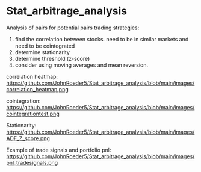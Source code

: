 # Stat_arbitrage_analysis

  Analysis of pairs for potential pairs trading strategies:
  1. find the correlation between stocks. need to be in similar markets and need to be cointegrated
  2. determine stationarity
  3. determine threshold (z-score)
  4. consider using moving averages and mean reversion.

 correlation heatmap: 
 https://github.com/JohnRoeder5/Stat_arbitrage_analysis/blob/main/images/correlation_heatmap.png

 cointegration: 
 https://github.com/JohnRoeder5/Stat_arbitrage_analysis/blob/main/images/cointegrationtest.png

 Stationarity: 
 https://github.com/JohnRoeder5/Stat_arbitrage_analysis/blob/main/images/ADF_Z_score.png

 Example of trade signals and portfolio pnl: 
 https://github.com/JohnRoeder5/Stat_arbitrage_analysis/blob/main/images/pnl_tradesignals.png
 
